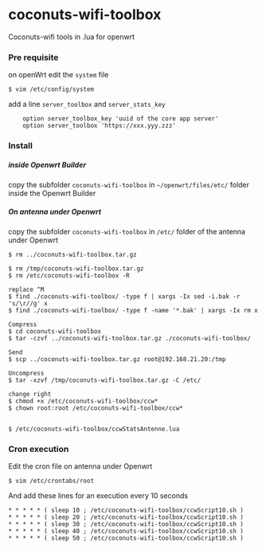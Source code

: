 # coconuts-wifi-toolbox
Coconuts-wifi tools in .lua for openwrt

### Pre requisite

on openWrt edit the `system` file

```
$ vim /etc/config/system
```

add a line `server_toolbox` and `server_stats_key`

```
    option server_toolbox_key 'uuid of the core app server'
    option server_toolbox 'https://xxx.yyy.zzz'
```

### Install

##### inside Openwrt Builder

copy the subfolder `coconuts-wifi-toolbox` in `~/openwrt/files/etc/` folder inside the Openwrt Builder

##### On antenna under Openwrt

copy the subfolder `coconuts-wifi-toolbox` in `/etc/` folder of the antenna under Openwrt

```
$ rm ../coconuts-wifi-toolbox.tar.gz

$ rm /tmp/coconuts-wifi-toolbox.tar.gz
$ rm /etc/coconuts-wifi-toolbox -R

replace ^M 
$ find ./coconuts-wifi-toolbox/ -type f | xargs -Ix sed -i.bak -r 's/\r//g' x
$ find ./coconuts-wifi-toolbox/ -type f -name '*.bak' | xargs -Ix rm x

Compress
$ cd coconuts-wifi-toolbox
$ tar -czvf ../coconuts-wifi-toolbox.tar.gz ./coconuts-wifi-toolbox/

Send
$ scp ../coconuts-wifi-toolbox.tar.gz root@192.168.21.20:/tmp

Uncompress
$ tar -xzvf /tmp/coconuts-wifi-toolbox.tar.gz -C /etc/

change right
$ chmod +x /etc/coconuts-wifi-toolbox/ccw*
$ chown root:root /etc/coconuts-wifi-toolbox/ccw*


$ /etc/coconuts-wifi-toolbox/ccwStatsAntenne.lua
```

### Cron execution

Edit the cron file on antenna under Openwrt

```
$ vim /etc/crontabs/root
```

And add these lines for an execution every 10 seconds

```
* * * * * ( sleep 10 ; /etc/coconuts-wifi-toolbox/ccwScript10.sh )
* * * * * ( sleep 20 ; /etc/coconuts-wifi-toolbox/ccwScript10.sh )
* * * * * ( sleep 30 ; /etc/coconuts-wifi-toolbox/ccwScript10.sh )
* * * * * ( sleep 40 ; /etc/coconuts-wifi-toolbox/ccwScript10.sh )
* * * * * ( sleep 50 ; /etc/coconuts-wifi-toolbox/ccwScript10.sh )
```